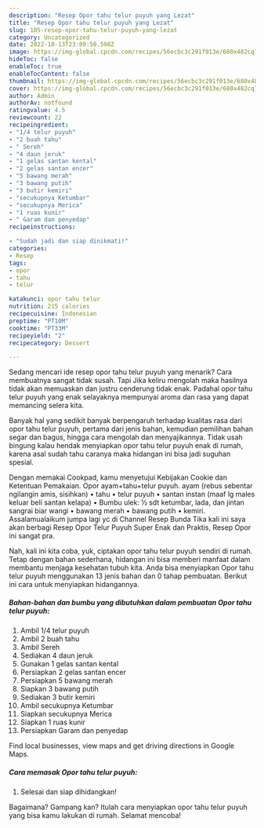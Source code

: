 ```yaml
---
description: "Resep Opor tahu telur puyuh yang Lezat"
title: "Resep Opor tahu telur puyuh yang Lezat"
slug: 105-resep-opor-tahu-telur-puyuh-yang-lezat
category: Uncategorized
date: 2022-10-13T23:09:50.598Z
image: https://img-global.cpcdn.com/recipes/56ecbc3c291f013e/680x482cq70/opor-tahu-telur-puyuh-foto-resep-utama.jpg
hideToc: false
enableToc: true
enableTocContent: false
thumbnail: https://img-global.cpcdn.com/recipes/56ecbc3c291f013e/680x482cq70/opor-tahu-telur-puyuh-foto-resep-utama.jpg
cover: https://img-global.cpcdn.com/recipes/56ecbc3c291f013e/680x482cq70/opor-tahu-telur-puyuh-foto-resep-utama.jpg
author: Admin
authorAv: notfound
ratingvalue: 4.5
reviewcount: 22
recipeingredient:
- "1/4 telur puyuh"
- "2 buah tahu"
- " Sereh"
- "4 daun jeruk"
- "1 gelas santan kental"
- "2 gelas santan encer"
- "5 bawang merah"
- "3 bawang putih"
- "3 butir kemiri"
- "secukupnya Ketumbar"
- "secukupnya Merica"
- "1 ruas kunir"
- " Garam dan penyedap"
recipeinstructions:

- "Sudah jadi dan siap dinikmati!"
categories:
- Resep
tags:
- opor
- tahu
- telur

katakunci: opor tahu telur 
nutrition: 215 calories
recipecuisine: Indonesian
preptime: "PT10M"
cooktime: "PT33M"
recipeyield: "2"
recipecategory: Dessert

---
```



Sedang mencari ide resep opor tahu telur puyuh yang menarik? Cara membuatnya sangat tidak susah. Tapi Jika keliru mengolah maka hasilnya tidak akan memuaskan dan justru cenderung tidak enak. Padahal opor tahu telur puyuh yang enak selayaknya mempunyai aroma dan rasa yang dapat memancing selera kita.


Banyak hal yang sedikit banyak berpengaruh terhadap kualitas rasa dari opor tahu telur puyuh, pertama dari jenis bahan, kemudian pemilihan bahan segar dan bagus, hingga cara mengolah dan menyajikannya. Tidak usah bingung kalau hendak menyiapkan opor tahu telur puyuh enak di rumah, karena asal sudah tahu caranya maka hidangan ini bisa jadi suguhan spesial.

Dengan memakai Cookpad, kamu menyetujui Kebijakan Cookie dan Ketentuan Pemakaian. Opor ayam+tahu+telur puyuh. ayam (rebus sebentar ngilangin amis, sisihkan) • tahu • telur puyuh • santan instan (maaf lg males keluar beli santan kelapa) • Bumbu ulek: ½ sdt ketumbar, lada, dan jintan sangrai biar wangi • bawang merah • bawang putih • kemiri. Assalamualaikum jumpa lagi yc di Channel Resep Bunda Tika kali ini saya akan berbagi Resep Opor Telur Puyuh Super Enak dan Praktis, Resep Opor ini sangat pra.


Nah, kali ini kita coba, yuk, ciptakan opor tahu telur puyuh sendiri di rumah. Tetap dengan bahan sederhana, hidangan ini bisa memberi manfaat dalam membantu menjaga kesehatan tubuh kita. Anda bisa menyiapkan Opor tahu telur puyuh menggunakan 13 jenis bahan dan 0 tahap pembuatan. Berikut ini cara untuk menyiapkan hidangannya.

<!--inarticleads1-->

##### Bahan-bahan dan bumbu yang dibutuhkan dalam pembuatan Opor tahu telur puyuh:

1. Ambil 1/4 telur puyuh
1. Ambil 2 buah tahu
1. Ambil  Sereh
1. Sediakan 4 daun jeruk
1. Gunakan 1 gelas santan kental
1. Persiapkan 2 gelas santan encer
1. Persiapkan 5 bawang merah
1. Siapkan 3 bawang putih
1. Sediakan 3 butir kemiri
1. Ambil secukupnya Ketumbar
1. Siapkan secukupnya Merica
1. Siapkan 1 ruas kunir
1. Persiapkan  Garam dan penyedap


Find local businesses, view maps and get driving directions in Google Maps. 

<!--inarticleads2-->

##### Cara memasak Opor tahu telur puyuh:


1. Selesai dan siap dihidangkan!



Bagaimana? Gampang kan? Itulah cara menyiapkan opor tahu telur puyuh yang bisa kamu lakukan di rumah. Selamat mencoba!
